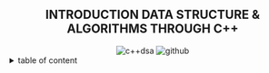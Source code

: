 
<div align="center">
 
   ## INTRODUCTION DATA STRUCTURE & ALGORITHMS THROUGH C++ 
 
   <img src="https://img.shields.io/badge/C%2B%2B_DSA-GITHUB-RESOURCES?style=flat-square" alt="c++dsa">
   <img src="https://img.shields.io/badge/KAVINGAM-white?style=flat-square&logo=github&logoColor=black" alt="github">
</div>

<details>
    <summary>table of content</summary>
    <ol>
        <li>
            <a alt="" href="">Chapter1 .Introduction</a>
            <ul>
                <li>
                    <a alt="" href="">1.1 Data Type</a>
                </li>
                <li>
                    <a alt="" href="">1.2 Abstract Data Type</a>
                </li>
                <li>
                    <a alt="" href="">1.3 Data Structures</a>
                    <ul>
                        <a alt="" href="">1.3.1 Linear and Non linear data structure</a>
                    </ul>
                    <ul>
                        <a alt="" href="">1.3.2 Static and dynamic data structure</a>
                    </ul>
                </li>
                <li>
                    <a alt="" href="">1.4 Algorithms</a>
                    <ul>
                        <a alt="" href="">1.4.1 Greedy algorithm</a>
                    </ul>
                    <ul>
                        <a alt="" href="">1.4.2 Divide and conquer algorithm</a>
                    </ul>
                    <ul>
                        <a alt="" href="">1.4.3 Backtracking</a>
                    </ul>
                    <ul>
                        <a alt="" href="">1.4.4 Randomized algorithm</a>
                    </ul>
                </li>
                <li>
                    <a alt="" href="">1.5 Analysis of algorithms</a>
                    <ul>
                        <a alt="" href="">1.5.1 Big O notation</a>
                    </ul>
                    <ul>
                        <a alt="" href="">1.5.1.1 Rule for O notation</a>
                    </ul>
                </li>
            </ul>
        </li>
        <li>
            <a alt="" href="">Chapter 2. Arrays,Pointers and Structures</a>
            <ul>
                <a alt="" href=""></a>
                <a alt="" href=""></a>
            </ul>
        </li>
        <li>
            <a alt="" href=""></a>
            <ul>
                <a alt="" href=""></a>
                <a alt="" href=""></a>
            </ul>
        </li>
        <li>
            <a alt="" href=""></a>
            <ul>
                <a alt="" href=""></a>
                <a alt="" href=""></a>
            </ul>
        </li>
    </ol>
</details>
